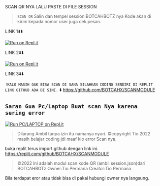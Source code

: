 </div>
SCAN QR NYA LALU PASTE DI FILE SESSION

> `SCAN QR` Salin dan tempel session BOTCAHBOTZ nya
Kode akan di kirim kepada nomor user juga cek pesan.

LINK 1⬇️⬇️

[![Run on Repl.it](https://repl.it/badge/github/quiec/whatsAlfa)](https://replit.com/@tioclkp02/ScanQr-by-Tio?v=1)

 LINK 2⬇️⬇️
 
[![Run on Repl.it](https://repl.it/badge/github/quiec/whatsAlfa)](https://replit.com/@tioclkp02/ScanQr-by-Tio#index.js)

LINK 3⬇️⬇️

```!KALO MASIH GAK BISA SCAN DI SANA SILAHKAN CODING SENDIRI DI REPLIT LINK GITHUB ADA DI SINI.```
⬇️
 https://github.com/BOTCAHX/SCANMODULE


## `Saran Gua Pc/Laptop Buat scan Nya karena sering error `

[![Run PC/LAPTOP on Repl.it](https://repl.it/badge/github/quiec/whatsAlfa)](https://replit.com/@tioclkp02/ScanQr-by-Tio#index.js)



>Dilarang Ambil tanpa izin itu namanya nyuri.
©copyright Tio 2022
>masih belajar coding jdi maaf klo error
Scan nya.

buka replit terus import github dengan link ini.
https://replit.com/github/BOTCAHX/SCANMODULE


>©2022
Ini adalah modul scan kode QR (ambil session.json)dari BOTCAHBOTz 
Owner:Tio Permana
Creator:Tio Permana

Bila terdapat eror atau tidak bisa di pakai hubungi owner nya langsung.
